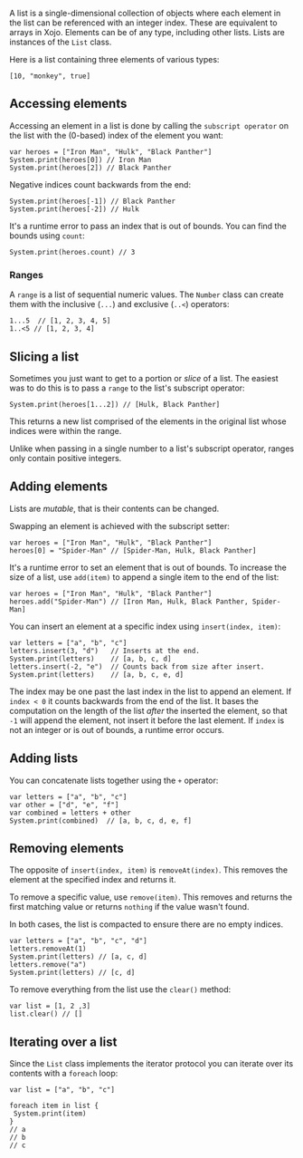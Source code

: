 A list is a single-dimensional collection of objects where each element in the list can be referenced with an integer index. These are equivalent to arrays in Xojo. Elements can be of any type, including other lists. Lists are instances of the `List` class.

Here is a list containing three elements of various types:

```objo
[10, "monkey", true]
```

## Accessing elements
Accessing an element in a list is done by calling the `subscript operator` on the list with the (0-based) index of the element you want:

```objo
var heroes = ["Iron Man", "Hulk", "Black Panther"]
System.print(heroes[0]) // Iron Man
System.print(heroes[2]) // Black Panther
```

Negative indices count backwards from the end:

```objo
System.print(heroes[-1]) // Black Panther
System.print(heroes[-2]) // Hulk
```

It's a runtime error to pass an index that is out of bounds. You can find the bounds using `count`:

```objo
System.print(heroes.count) // 3
```

### Ranges
A `range` is a list of sequential numeric values. The `Number` class can create them with the inclusive (`...`) and exclusive (`..<`) operators:

```objo
1...5  // [1, 2, 3, 4, 5]
1..<5 // [1, 2, 3, 4]
```

## Slicing a list
Sometimes you just want to get to a portion or _slice_ of a list. The easiest was to do this is to pass a `range` to the list's subscript operator:

```objo
System.print(heroes[1...2]) // [Hulk, Black Panther]
```

This returns a new list comprised of the elements in the original list whose indices were within the range.

Unlike when passing in a single number to a list's subscript operator, ranges only contain positive integers.

## Adding elements
Lists are _mutable_, that is their contents can be changed. 

Swapping an element is achieved with the subscript setter:

```objo
var heroes = ["Iron Man", "Hulk", "Black Panther"]
heroes[0] = "Spider-Man" // [Spider-Man, Hulk, Black Panther]
```

It's a runtime error to set an element that is out of bounds. To increase the size of a list, use `add(item)` to append a single item to the end of the list:

```objo
var heroes = ["Iron Man", "Hulk", "Black Panther"]
heroes.add("Spider-Man") // [Iron Man, Hulk, Black Panther, Spider-Man]
```

You can insert an element at a specific index using `insert(index, item)`:

```objo
var letters = ["a", "b", "c"]
letters.insert(3, "d")   // Inserts at the end.
System.print(letters)    // [a, b, c, d]
letters.insert(-2, "e")  // Counts back from size after insert.
System.print(letters)    // [a, b, c, e, d]
```

The index may be one past the last index in the list to append an element. If `index < 0` it counts backwards from the end of the list. It bases the computation on the length of the list _after_ the inserted the element, so that `-1` will append the element, not insert it before the last element.
If `index` is not an integer or is out of bounds, a runtime error occurs.

## Adding lists
You can concatenate lists together using the `+` operator:

```objo
var letters = ["a", "b", "c"]
var other = ["d", "e", "f"]
var combined = letters + other
System.print(combined)  // [a, b, c, d, e, f]
```

## Removing elements
The opposite of `insert(index, item)` is `removeAt(index)`. This removes the element at the specified index and returns it.

To remove a specific value, use `remove(item)`. This removes and returns the first matching value or returns `nothing` if the value wasn't found.

In both cases, the list is compacted to ensure there are no empty indices.

```objo
var letters = ["a", "b", "c", "d"]
letters.removeAt(1)
System.print(letters) // [a, c, d]
letters.remove("a")
System.print(letters) // [c, d]
```

To remove everything from the list use the `clear()` method:

```objo
var list = [1, 2 ,3]
list.clear() // []
```

## Iterating over a list
Since the `List` class implements the iterator protocol you can iterate over its contents with a `foreach` loop:

```objo
var list = ["a", "b", "c"]

foreach item in list {
 System.print(item)
}
// a
// b
// c
```